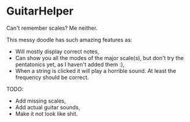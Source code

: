 # GuitarHelper
Can't remember scales? Me neither.

This messy doodle has such amazing features as:

* Will mostly display correct notes,
* Can show you all the modes of the major scale(s), but don't try the pentatonics yet, as I haven't added them :),
* When a string is clicked it will play a horrible sound. At least the frequency should be correct.

TODO:

* Add missing scales,
* Add actual guitar sounds,
* Make it not look like shit.
